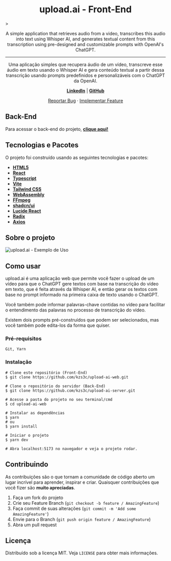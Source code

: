 <h1 align="center">upload.ai - Front-End</h1>>
<p align="center">A simple application that retrieves audio from a video, transcribes this audio into text using Whisper AI, and generates textual content from this transcription using pre-designed and customizable prompts with OpenAI's ChatGPT.</p>
<hr />
<p align="center">
Uma aplicação simples que recupera áudio de um vídeo, transcreve esse áudio em texto usando o Whisper AI e gera conteúdo textual a partir dessa transcrição usando prompts predefinidos e personalizáveis com o ChatGPT da OpenAI.
<p align="center">
</p>
<p align="center">
  <a href="https://www.linkedin.com/in/michaelmarcel67/"><strong>LinkedIn</strong></a> | <a href="https://github.com/kzs3c"><strong>GitHub</strong></a>
</p>

<p align="center">
    <a href="https://github.com/kzs3c/upload-ai-web/issues">Reportar Bug</a>
    ·
    <a href="https://github.com/kzs3c/upload-ai-web/issues">Implementar Feature</a>
  </p>

## Back-End

Para acessar o back-end do projeto, [**clique aqui!**](https://github.com/kzs3c/upload-ai-server/)

## Tecnologias e Pacotes

O projeto foi construído usando as seguintes tecnologias e pacotes:
* [**HTML5**](https://developer.mozilla.org/pt-BR/docs/Web/Guide/HTML/HTML5)
* [**React**](https://pt-br.react.dev/)
* [**Typescript**](https://www.typescriptlang.org/)
* [**Vite**](https://vitejs.dev/)
* [**Tailwind CSS**](https://tailwindcss.com/)
* [**WebAssembly**](https://webassembly.org/)
* [**FFmpeg**](https://www.npmjs.com/package/@ffmpeg/ffmpeg)
* [**shadcn/ui**](https://ui.shadcn.com/)
* [**Lucide React**](https://lucide.dev/guide/packages/lucide-react)
* [**Radix**](https://www.radix-ui.com/)
* [**Axios**](https://www.npmjs.com/package/axios)

<!-- ABOUT THE PROJECT -->
## Sobre o projeto

<img src="https://raw.githubusercontent.com/kzs3c/upload-ai-web/main/about-project.png" alt="upload.ai - Exemplo de Uso">

<!-- GETTING STARTED -->
## Como usar

upload.ai é uma aplicação web que permite você fazer o upload de um vídeo para que o ChatGPT gere textos com base na transcrição do vídeo em texto, que é feita através da Whisper AI, e então gerar os textos com base no prompt informado na primeira caixa de texto usando o ChatGPT.

Você também pode informar palavras-chave contidas no vídeo para facilitar o entendimento das palavras no processo de transcrição do vídeo.

Existem dois prompts pré-construídos que podem ser selecionados, mas você também pode edita-los da forma que quiser.

### Pré-requisitos

```Git, Yarn```

### Instalação

```
# Clone este repositório (Front-End)
$ git clone https://github.com/kzs3c/upload-ai-web.git

# Clone o repositório do servidor (Back-End)
$ git clone https://github.com/kzs3c/upload-ai-server.git

# Acesse a pasta do projeto no seu terminal/cmd
$ cd upload-ai-web

# Instalar as dependências
$ yarn
# ou
$ yarn install

# Iniciar o projeto
$ yarn dev

# Abra localhost:5173 no navegador e veja o projeto rodar.
```

<!-- CONTRIBUTING -->
## Contribuindo

As contribuições são o que tornam a comunidade de código aberto um lugar incrível para aprender, inspirar e criar. Quaisquer contribuições que você fizer são **muito apreciadas**.

1. Faça um fork do projeto
2. Crie seu Feature Branch (`git checkout -b feature / AmazingFeature`)
3. Faça commit de suas alterações (`git commit -m 'Add some AmazingFeature'`)
4. Envie para o Branch (`git push origin feature / AmazingFeature`)
5. Abra um pull request

<!-- LICENSE -->
## Licença

Distribuído sob a licença MIT. Veja `LICENSE` para obter mais informações.